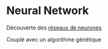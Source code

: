 # Neural Network

Découverte des [réseaux de neurones](https://fr.wikipedia.org/wiki/R%C3%A9seau_de_neurones_artificiels)

Couplé avec un algorithme génétique
